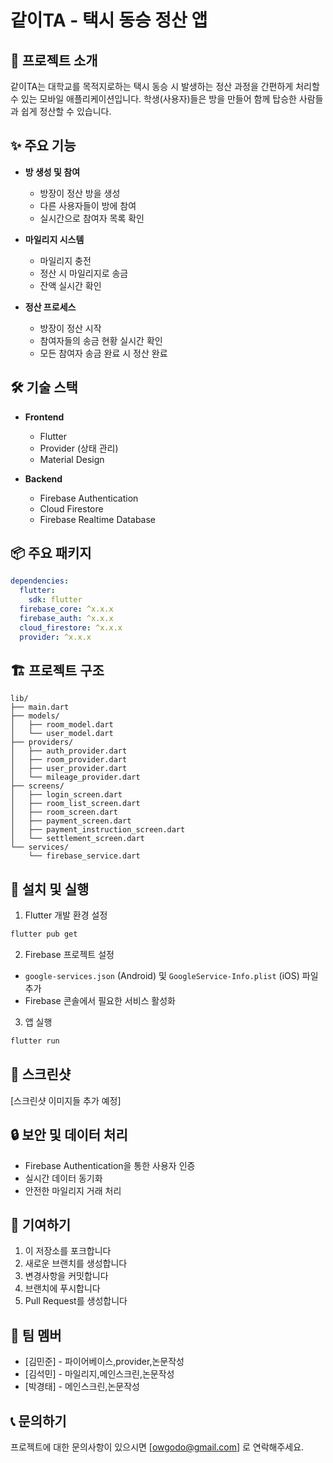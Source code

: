 # 같이TA - 택시 동승 정산 앱

## 📱 프로젝트 소개
같이TA는 대학교를 목적지로하는 택시 동승 시 발생하는 정산 과정을 간편하게 처리할 수 있는 모바일 애플리케이션입니다. 학생(사용자)들은 방을 만들어 함께 탑승한 사람들과 쉽게 정산할 수 있습니다.

## ✨ 주요 기능
- **방 생성 및 참여**
  - 방장이 정산 방을 생성
  - 다른 사용자들이 방에 참여
  - 실시간으로 참여자 목록 확인

- **마일리지 시스템**
  - 마일리지 충전
  - 정산 시 마일리지로 송금
  - 잔액 실시간 확인

- **정산 프로세스**
  - 방장이 정산 시작
  - 참여자들의 송금 현황 실시간 확인
  - 모든 참여자 송금 완료 시 정산 완료

## 🛠 기술 스택
- **Frontend**
  - Flutter
  - Provider (상태 관리)
  - Material Design

- **Backend**
  - Firebase Authentication
  - Cloud Firestore
  - Firebase Realtime Database

## 📦 주요 패키지
```yaml
dependencies:
  flutter:
    sdk: flutter
  firebase_core: ^x.x.x
  firebase_auth: ^x.x.x
  cloud_firestore: ^x.x.x
  provider: ^x.x.x
```

## 🏗 프로젝트 구조
```
lib/
├── main.dart
├── models/
│   ├── room_model.dart
│   └── user_model.dart
├── providers/
│   ├── auth_provider.dart
│   ├── room_provider.dart
│   ├── user_provider.dart
│   └── mileage_provider.dart
├── screens/
│   ├── login_screen.dart
│   ├── room_list_screen.dart
│   ├── room_screen.dart
│   ├── payment_screen.dart
│   ├── payment_instruction_screen.dart   
│   └── settlement_screen.dart
└── services/
    └── firebase_service.dart
```

## 🚀 설치 및 실행
1. Flutter 개발 환경 설정
```bash
flutter pub get
```

2. Firebase 프로젝트 설정
- `google-services.json` (Android) 및 `GoogleService-Info.plist` (iOS) 파일 추가
- Firebase 콘솔에서 필요한 서비스 활성화

3. 앱 실행
```bash
flutter run
```

## 📱 스크린샷
[스크린샷 이미지들 추가 예정]

## 🔒 보안 및 데이터 처리
- Firebase Authentication을 통한 사용자 인증
- 실시간 데이터 동기화
- 안전한 마일리지 거래 처리

## 🤝 기여하기
1. 이 저장소를 포크합니다
2. 새로운 브랜치를 생성합니다
3. 변경사항을 커밋합니다
4. 브랜치에 푸시합니다
5. Pull Request를 생성합니다



## 👥 팀 멤버
- [김민준] - 파이어베이스,provider,논문작성
- [김석민] - 마일리지,메인스크린,논문작성
- [박경태] - 메인스크린,논문작성 

## 📞 문의하기
프로젝트에 대한 문의사항이 있으시면 [owgodo@gmail.com] 로 연락해주세요.